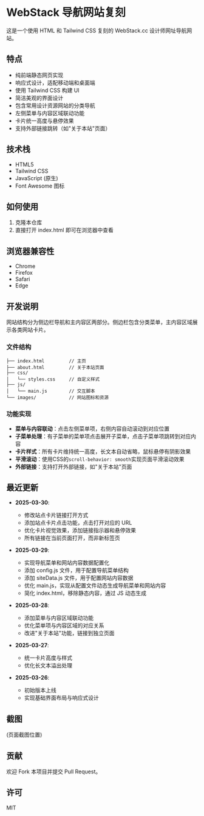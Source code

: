 # WebStack 导航网站复刻

这是一个使用 HTML 和 Tailwind CSS 复刻的 WebStack.cc 设计师网址导航网站。

## 特点

- 纯前端静态网页实现
- 响应式设计，适配移动端和桌面端
- 使用 Tailwind CSS 构建 UI
- 简洁美观的界面设计
- 包含常用设计资源网站的分类导航
- 左侧菜单与内容区域联动功能
- 卡片统一高度与悬停效果
- 支持外部链接跳转（如"关于本站"页面）

## 技术栈

- HTML5
- Tailwind CSS
- JavaScript (原生)
- Font Awesome 图标

## 如何使用

1. 克隆本仓库
2. 直接打开 index.html 即可在浏览器中查看

## 浏览器兼容性

- Chrome
- Firefox
- Safari
- Edge

## 开发说明

网站结构分为侧边栏导航和主内容区两部分。侧边栏包含分类菜单，主内容区域展示各类网站卡片。

### 文件结构

```
├── index.html         // 主页
├── about.html         // 关于本站页面
├── css/
│   └── styles.css     // 自定义样式
├── js/
│   └── main.js        // 交互脚本
└── images/            // 网站图标和资源
```

### 功能实现

- **菜单与内容联动**：点击左侧菜单项，右侧内容自动滚动到对应位置
- **子菜单处理**：有子菜单的菜单项点击展开子菜单，点击子菜单项跳转到对应内容
- **卡片样式**：所有卡片维持统一高度，长文本自动省略，鼠标悬停有阴影效果
- **平滑滚动**：使用CSS的`scroll-behavior: smooth`实现页面平滑滚动效果
- **外部链接**：支持打开外部链接，如"关于本站"页面

## 最近更新

- **2025-03-30**: 
  - 修改站点卡片链接打开方式
  - 添加站点卡片点击功能，点击打开对应的 URL
  - 优化卡片视觉效果，添加链接指示器和悬停效果
  - 所有链接在当前页面打开，而非新标签页

- **2025-03-29**: 
  - 实现导航菜单和网站内容数据配置化
  - 添加 config.js 文件，用于配置导航菜单结构
  - 添加 siteData.js 文件，用于配置网站内容数据
  - 优化 main.js，实现从配置文件动态生成导航菜单和网站内容
  - 简化 index.html，移除静态内容，通过 JS 动态生成

- **2025-03-28**: 
  - 添加菜单与内容区域联动功能
  - 优化菜单项与内容区域的对应关系
  - 改进"关于本站"功能，链接到独立页面
  
- **2025-03-27**: 
  - 统一卡片高度与样式
  - 优化长文本溢出处理
  
- **2025-03-26**: 
  - 初始版本上线
  - 实现基础界面布局与响应式设计

## 截图

(页面截图位置)

## 贡献

欢迎 Fork 本项目并提交 Pull Request。

## 许可

MIT 